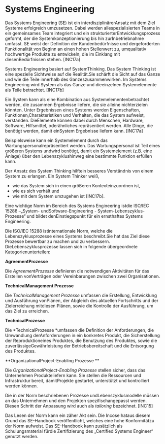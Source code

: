 # Systems Engineering

Das Systems Engineering (SE) ist ein interdisziplinärerAnsatz mit dem Ziel Systeme erfolgreich umzusetzen. Dabei werden allespezialisierten Teams in ein gemeinsames Team integriert und ein strukturierterEntwicklungsprozess geformt, der die Systemkonzeptionierung bis hin zurInbetriebnahme umfasst. SE weist der Definition der Kundenbedürfnisse und dergeforderten Funktionalität von Beginn an einen hohen Stellenwert zu, umqualitativ hochwertige Produkte zu entwickeln, die im Einklang mit diesenBedürfnissen stehen. [INC17a] 

Systems Engineering basiert auf SystemThinking. Das System Thinking ist eine spezielle Sichtweise auf die Realität.Sie schärft die Sicht auf das Ganze und wie die Teile innerhalb des Ganzeszusammenwirken. Im Systems Engineering wird System als das Ganze und dieeinzelnen Systemelemente als Teile betrachtet. [INC17b]

Ein System kann als eine Kombination aus Systemelementenbetrachtet werden, die zusammen Ergebnisse liefern, die sie alleine nichterzielen könnten. Unter Ergebnissen eines Systems werden Eigenschaften, Funktionen,Charakteristiken und Verhalten, die das System aufweist, verstanden. DieElemente können dabei durch Menschen, Hardware, Software, Hilfsmittel, oderähnliches repräsentiert werden. Alle Dinge, die benötigt werden, damit einSystem Ergebnisse liefern kann. [INC17a]

Beispielsweise kann ein Systemelement durch das Wartungspersonalrepräsentiert werden. Das Wartungspersonal ist Teil eines größeren Systems undwird benötigt, damit ein Systemelement (z.B. eine Anlage) über den Lebenszyklushinweg eine bestimmte Funktion erfüllen kann. 

Der Ansatz des System Thinking hilftein besseres Verständnis von einem System zu erlangen. Ein System Thinker weiß,

* wie das System sich in einen größeren Kontexteinzuordnen ist,
* wie es sich verhält und 
* wie mit dem System umzugehen ist [INC17b].

Eine wichtige Norm im Bereich des Systems Engineering istdie ISO/IEC 15288 –„System- undSoftware-Engineering - System-Lebenszyklus-Prozesse“ und bildet denEinstiegspunkt für ein ernsthaftes Systems Engineering.

Die ISO/IEC 15288 istinternationale Norm, welche die Lebenszyklusprozesse eines Systems beschreibt.Sie hat das Ziel diese Prozesse bewertbar zu machen und zu verbessern. DieLebenszyklusprozesse lassen sich in folgende übergeordnete Kategorienunterteilen:

**AgreementProzesse**

Die *AgreementProzesse* definieren die notwendigen Aktivitäten für das Erstellen vonVerträgen oder Vereinbarungen zwischen zwei Organisationen.

**TechnicalManagement Prozesse**

Die *TechnicalManagement Prozesse* umfassen die Erstellung, Entwicklung und Ausführung vonPlänen, der Abgleich des aktuellen Fortschritts und der Zielerreichung mitdiesen Plänen, sowie die Kontrolle der Ausführung, um das Ziel zu erreichen.

**TechnicalProzesse**

Die *TechnicalProzesse *umfassen die Definition der Anforderungen, die Umwandlung derAnforderungen in ein konkretes Produkt, die Sicherstellung der Reproduktioneines Produktes, die Benutzung des Produktes, sowie die zuverlässigeGewährleistung der Betriebsbereitschaft und die Entsorgung des Produktes. 

**OrganizationalProject-Enabling Prozesse **

Die *OrganizationalProject-Enabling Prozesse* stellen sicher, dass das Unternehmen Produkteliefern kann. Sie stellen die Ressourcen und Infrastruktur bereit, damitProjekte gestartet, unterstützt und kontrolliert werden können.

Die in der Norm beschriebenen Prozesse undLebenszyklusmodelle müssen an das Unternehmen und den Projekten spezifischangepasst werden. Diesen Schritt der Anpassung wird auch als *tailoring* bezeichnet. [INC15]

Das Lesen der Norm kann ein zäher Akt sein. Die Incose hataus diesem Grund das SE-Handbook veröffentlicht, welches eine hohe Konformitätzu der Norm aufweist. Das SE-Handbook kann zusätzlich als Schulungsmaterial fürdie Zertifizierung des „Certified Systems Engineer“ genutzt werden. 